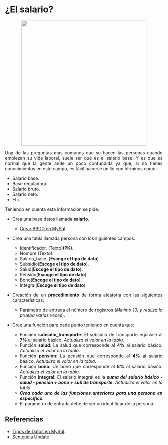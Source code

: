 <div align="justify">

# ¿El salario?

<div align="center">
<img width="400" src="https://www.gestion.org/wp-content/uploads/2017/08/que-integra-el-salario-base-de-cotizacion-768x452.jpg"/>

</div>

Una de las preguntas más comunes que se hacen las personas cuando empiezan su vida laboral, suele ser qué es el salario base. Y es que es normal que la gente ande un poco confundida ya que, si no tienes conocimientos en este campo, es fácil hacerse un lío con términos como:
- Salario base.
- Base reguladora.
- Salario bruto.
- Salario neto.
- Etc.

Teniendo en cuenta esta información se pide:
- Crea una base datos llamada __salario__.
    - [Crear BBDD en MySql](https://dev.mysql.com/doc/refman/8.0/en/creating-database.html).
- Crea una tabla llamada persona con los siguientes campos:
    - Identificador. (Texto)__(PK)__.
    - Nombre (Texto).
    - Salario_base. (__Escoge el tipo de dato__).
    - Subsidio(__Escoge el tipo de dato__).
    - Salud(__Escoge el tipo de dato__).
    - Pensión(__Escoge el tipo de dato__).
    - Bono(__Escoge el tipo de dato__).
    - Integral(__Escoge el tipo de dato__).

- Creación de un __procedimiento__ de forma aleatoria con las siguientes características:
    - Parámetro de entrada el número de registros (_Mínimo 10, y realiza la prueba varias veces_). 

- Cree una función para cada punto teniendo en cuenta que:
    - Función __subsidio_transporte__: El subsidio de transporte equivale al __7%__ al salario básico. _Actualiza el valor en la tabla_.
    - Función __salud__: La salud que corresponde al __4%__ al salario básico.  _Actualiza el valor en la tabla_.
    - Función __pension__: La pensión que corresponde al __4%__ al salario básico.  _Actualiza el valor en la tabla_.
    - Función __bono__: Un bono que corresponde al __8%__ al salario básico. _Actualiza el valor en la tabla_. 
    - Función __integral__: El salario integral es la ___suma del salario básico - salud - pension + bono + sub de transporte___. _Actualiza el valor en la tabla_.
    - ___Crea cada uno de las funciones anteriores para una persona en específico___.
    - El parámetro de entrada debe de ser un identificar de la persona.
## Referencias

- [Tipos de Datos en MySql](https://dev.mysql.com/doc/refman/8.0/en/data-types.html).
- [Sentencia Update](https://dev.mysql.com/doc/refman/8.0/en/update.html)

</div>